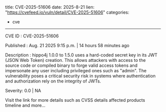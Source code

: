  
title: CVE-2025-51606
date: 2025-8-21
lien: "https://cvefeed.io/vuln/detail/CVE-2025-51606"
categories:
  - cve
---

CVE ID : CVE-2025-51606

Published :  Aug. 21
2025
9:15 p.m. | 14 hours
58 minutes ago

Description : hippo4j 1.0.0 to 1.5.0
uses a hard-coded secret key in its JWT (JSON Web Token) creation. This allows attackers with access to the source code or compiled binary to forge valid access tokens and impersonate any user
including privileged ones such as "admin". The vulnerability poses a critical security risk in systems where authentication and authorization rely on the integrity of JWTs.

Severity: 0.0 | NA

Visit the link for more details
such as CVSS details
affected products
timeline
and more...
